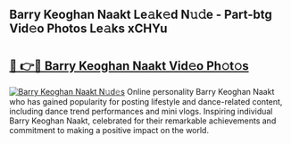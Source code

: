 ## Barry Keoghan Naakt Le𝚊k𝚎d N𝚞𝚍e - Part-btg Vid𝚎o Photos Le𝚊ks xCHYu

# <h2><a href="http://fb35g7a.evod.top/?m=Barry+Keoghan+Naakt">🔗 👉🔴 Barry Keoghan Naakt Vid𝚎o Ph𝚘t𝚘s</a></h2>

[![Barry Keoghan Naakt N𝚞d𝚎s](https://i.imgur.com/8V9OHl7.gif)](http://fb35g7a.evod.top/?m=Barry+Keoghan+Naakt)
Online personality Barry Keoghan Naakt who has gained popularity for posting lifestyle and dance-related content, including dance trend performances and mini vlogs. Inspiring individual Barry Keoghan Naakt, celebrated for their remarkable achievements and commitment to making a positive impact on the world. 
